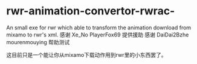 # rwr-animation-convertor-rwrac-
An small exe for rwr which able to transform the animation download from mixamo to rwr's xml.
感谢 Xe_No PlayerFox69 提供援助
感谢 DaiDai2Bzhe mourenmouying 帮助测试

这目前只是一个能让你从mixamo下载动作用到rwr里的小东西罢了。
